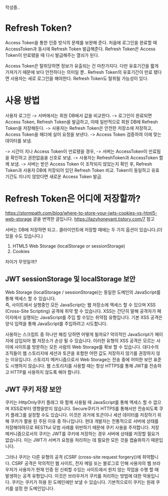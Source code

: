 작성중.. 
# Refresh Token?
Access Token을 통한 인증 방식의 문제를 보완해 준다.
처음에 로그인을 완료할 때 AccessToken과 동시에 Refresh Token 발급해준다. 
Refresh Token은 Access Token이 만료됐을 때 다시 발급해주는 열쇠가 된다.

Access Token은 탈취당하면 정보가 유출되는 건 마찬가지다. 다만 유효기간을 짧게 가져가기 때문에 보다 안전하다는 의미일 뿐..
Refresh Token의 유효기간이 만료 됐다면 사용자는 새로 로그인을 해야한다.
Refresh Token도 탈취될 가능성이 있다.

# 사용 방법
사용자 로그인
-> 서버에서는 회원 DB에서 값을 비교한다.
-> 로그인이 완료되면 Access Token, Refresh Token을 발급하고, 이때 일반적으로 회원 DB에 Refresh Token을 저장해둔다.
-> 사용자는 Refresh Token은 안전한 저장소에 저장하고, Access Token을 헤더에 실어 요청을 보낸다.
-> Access Token 검증하여 이에 맞는 데이터를 보냄.

-> 시간이 지나 Access Token이 만료됐을 경우,
-> 서버는 AccessToken이 만료됨을 확인하고 권한없음을 신호로 보냄.
-> 사용자는 RefreshToken과 AccessToken 함께 보냄.
-> 서버는 받은 Access Token 이 조작되지 않았는지 확인 후, Refresh Token과 사용자 DB에 저장되어 있던 Refresh Token 비교.
Token이 동일하고 유효기간도 지나지 않았다면 새로운 Access Token 발급.

# Refresh Token은 어디에 저장할까?
https://stormpath.com/blog/where-to-store-your-jwts-cookies-vs-html5-web-storage 글을 번역한 글입니다.
https://lazyhoneyant.tistory.com/7 참고

서버는 DB에 저장하면 되고..
클라이언트에 저장할 때에는 두 가지 옵션이 있습니다.(더 있을 수도 있습니다.)
1. HTML5 Web Storage (localStorage or sessionStorage)
2. Cookies

차이가 무엇일까?
## JWT sessionStorage 및 localStorage 보안
Web Storage (localStorage / sessionStorage)는 동일한 도메인의 JavaScript를 통해 액세스 할 수 있습니다.  
즉, 사이트에서 실행중인 모든 JavaScript는 웹 저장소에 액세스 할 수 있으며 XSS (Cross-Site Scripting) 공격에 취약 할 수 있습니다. 
XSS는 간단히 말해 공격자가 페이지에서 실행되는 JavaScript를 주입 할 수있는 취약점 유형입니다.
기본 XSS 공격은 양식 입력을 통해 JavaScript를 주입하려고 시도합니다.

사용하는 스크립트 중 하나만 해킹 당하면 어떻게 될까요? 
악의적인 JavaScript가 페이지에 삽입되어 웹 저장소가 손상 될 수 있습니다.
이러한 유형의 XSS 공격은 모르는 사이에 사이트를 방문하는 모든 사람의 Web Storage를 확보 할 수 있습니다.
대다수의 조직들이 웹 스토리지에 세션과 토큰을 포함한 어떤 값도 저장하지 않기를 권장하지 않는 이유입니다.
스토리지 메커니즘으로서 Web Storage는 전송 중에 어떠한 보안 표준도 시행하지 않습니다.
웹 스토리지를 사용할 때는 항상 HTTPS를 통해 JWT를 전송하고 HTTP를 사용하지 않도록 해야 합니다.

## JWT 쿠키 저장 보안
쿠키는 HttpOnly쿠키 플래그 와 함께 사용될 때 JavaScript를 통해 액세스 할 수 없으며 XSS로부터 영향을받지 않습니다. 
Secure쿠키가 HTTPS를 통해서만 전송되도록 쿠키 플래그를 설정할 수도 있습니다. 
이것은 과거에 토큰이나 세션 데이터를 저장하기 위해 쿠키가 활용 된 주된 이유 중 하나입니다. 
현대 개발자는 전통적으로 서버에 상태를 저장해야하므로 RESTful 모범 사례를 위반하기 때문에 쿠키 사용을 주저합니다.
저장 메커니즘으로서의 쿠키는 JWT를 쿠키에 저장하는 경우 서버에 상태를 저장할 필요가 없습니다. 
이는 JWT가 서버가 요청을 처리하는 데 필요한 모든 것을 캡슐화하기 때문입니다.

그러나 쿠키는 다른 유형의 공격 (CSRF (cross-site request forgery))에 취약합니다. 
CSRF 공격은 악의적인 웹 사이트, 전자 메일 또는 블로그로 인해 사용자의 웹 브라우저가 사용자가 현재 인증 된 신뢰할 수있는 사이트에서 원치 않는 작업을 수행 할 때 발생하는 공격 유형입니다. 이것은 브라우저가 쿠키를 처리하는 방법에 대한 악용입니다. 쿠키는 쿠키가 허용 된 도메인에만 보낼 수 있습니다. 
기본적으로이 쿠키는 원래 쿠키를 설정 한 도메인입니다. 

